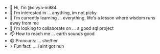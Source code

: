 - 👋 Hi, I’m @divya-m984
- 👀 I’m interested in ... anything, im not picky
- 🌱 I’m currently learning ... everything, life's a lesson where wisdom runs away from me
- 💞️ I’m looking to collaborate on ... a good sql project 
- 📫 How to reach me ... earth sounds good
- 😄 Pronouns: ... she/her
- ⚡ Fun fact: ... i aint got nun

<!---
divya-m984/divya-m984 is a ✨ special ✨ repository because its `README.md` (this file) appears on your GitHub profile.
You can click the Preview link to take a look at your changes.
--->
